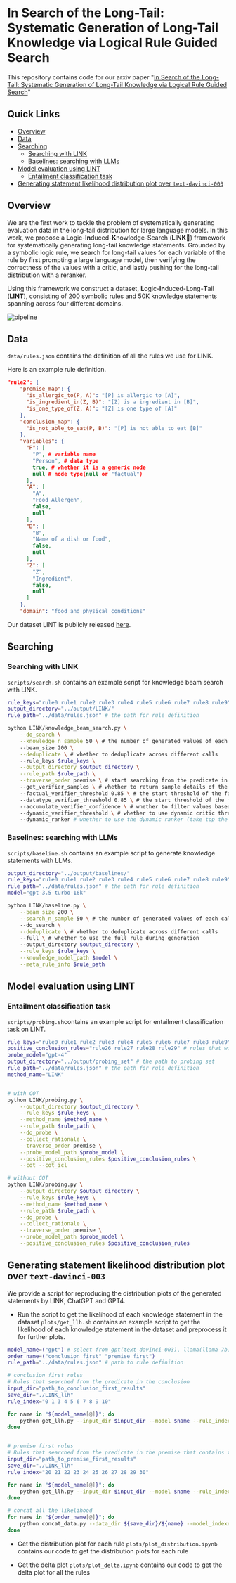 # In Search of the Long-Tail: Systematic Generation of Long-Tail Knowledge via Logical Rule Guided Search

This repository contains code for our arxiv paper "[In Search of the Long-Tail: Systematic Generation of Long-Tail Knowledge via Logical Rule Guided Search](https://arxiv.org/abs/2311.07237)"

## Quick Links
- [Overview](#overview)
- [Data](#data)
- [Searching](#searching)
  - [Searching with LINK](#searching-with-link)
  - [Baselines: searching with LLMs](#basleines-searching-with-llms)
- [Model evaluation using LINT](#model-evaluation-using-lint)
  - [Entailment classification task](#entailment-classification-task)
- [Generating statement likelihood distribution plot over `text-davinci-003`](#generating-statement-likelihood-distribution-plot-over-text-davinci-003)

## Overview
We are the first work to tackle the problem of systematically generating evaluation data in the long-tail distribution for large language models. In this work, we propose a **L**ogic-**In**duced-**K**nowledge-Search (**LINK**🔗) framework for systematically generating long-tail knowledge statements. Grounded by a symbolic logic rule, we search for long-tail values for each variable of the rule by first prompting a large language model, then verifying the correctness of the values with a critic, and lastly pushing for the long-tail distribution with a reranker. 

Using this framework we construct a dataset, **L**ogic-**In**duced-Long-**T**ail (**LINT**), consisting of 200 symbolic rules and 50K knowledge statements spanning across four different domains.

![pipeline](figs/pipeline.png)

## Data
`data/rules.json` contains the definition of all the rules we use for LINK.

Here is an example rule definition.

```json
"rule2": {
    "premise_map": {
      "is_allergic_to(P, A)": "[P] is allergic to [A]",
      "is_ingredient_in(Z, B)": "[Z] is a ingredient in [B]",
      "is_one_type_of(Z, A)": "[Z] is one type of [A]"
    },
    "conclusion_map": {
      "is_not_able_to_eat(P, B)": "[P] is not able to eat [B]"
    },
    "variables": {
      "P": [
        "P", # variable name
        "Person", # data type
        true, # whether it is a generic node
        null # node type(null or "factual")
      ],
      "A": [
        "A",
        "Food Allergen",
        false,
        null
      ],
      "B": [
        "B",
        "Name of a dish or food",
        false,
        null
      ],
      "Z": [
        "Z",
        "Ingredient",
        false,
        null
      ]
    },
    "domain": "food and physical conditions"
```

Our dataset LINT is publicly released [here](https://zenodo.org/records/10117911).

## Searching

### Searching with LINK
`scripts/search.sh` contains an example script for knowledge beam search with LINK.

```bash
rule_keys="rule0 rule1 rule2 rule3 rule4 rule5 rule6 rule7 rule8 rule9"
output_directory="../output/LINK/"
rule_path="../data/rules.json" # the path for rule definition

python LINK/knowledge_beam_search.py \
    --do_search \
    --knowledge_n_sample 50 \ # the number of generated values of each call 
    --beam_size 200 \
    --deduplicate \ # whether to deduplicate across different calls
    --rule_keys $rule_keys \
    --output_directory $output_directory \
    --rule_path $rule_path \
    --traverse_order premise \ # start searching from the predicate in the premise that contains the generic node; it will be automatically changed to starting from conclusion if there is a factual node in the rule
    --get_verifier_samples \ # whether to return sample details of the critic model
    --factual_verifier_threshold 0.85 \ # the start threshold of the factual critic model
    --datatype_verifier_threshold 0.85 \ # the start threshold of the factual critic model
    --accumulate_verifier_confidence \ # whether to filter values based on the accumulated confidence of all values in the beam
    --dynamic_verifier_threshold \ # whether to use dynamic critic threshold
    --dynamic_ranker # whether to use the dynamic ranker (take top the 75% values)

```

### Baselines: searching with LLMs
`scripts/baseline.sh` contains an example script to generate knowledge statements with LLMs.

```bash
output_directory="../output/baselines/"
rule_keys="rule0 rule1 rule2 rule3 rule4 rule5 rule6 rule7 rule8 rule9"
rule_path="../data/rules.json" # the path for rule definition
model="gpt-3.5-turbo-16k"

python LINK/baseline.py \
    --beam_size 200 \
    --search_n_sample 50 \ # the number of generated values of each call 
    --do_search \
    --deduplicate \ # whether to deduplicate across different calls
    --full \ # whether to use the full rule during generation
    --output_directory $output_directory \
    --rule_keys $rule_keys \
    --knowledge_model_path $model \
    --meta_rule_info $rule_path
```

## Model evaluation using LINT

### Entailment classification task
`scripts/probing.sh`contains an example script for entailment classification task on LINT.

```bash
rule_keys="rule0 rule1 rule2 rule3 rule4 rule5 rule6 rule7 rule8 rule9"
positive_conclusion_rules="rule26 rule27 rule28 rule29" # rules that with a positive conclusion, e.g. Person X can do something
probe_model="gpt-4"
output_directory="../output/probing_set" # the path to probing set
rule_path="../data/rules.json" # the path for rule definition
method_name="LINK"


# with COT
python LINK/probing.py \
    --output_directory $output_directory \
    --rule_keys $rule_keys \
    --method_name $method_name \
    --rule_path $rule_path \
    --do_probe \
    --collect_rationale \
    --traverse_order premise \
    --probe_model_path $probe_model \
    --positive_conclusion_rules $positive_conclusion_rules \
    --cot --cot_icl

# without COT
python LINK/probing.py \
    --output_directory $output_directory \
    --rule_keys $rule_keys \
    --method_name $method_name \
    --rule_path $rule_path \
    --do_probe \
    --collect_rationale \
    --traverse_order premise \
    --probe_model_path $probe_model \
    --positive_conclusion_rules $positive_conclusion_rules
```

## Generating statement likelihood distribution plot over `text-davinci-003`

We provide a script for reproducing the distribution plots of the generated statements by LINK, ChatGPT and GPT4.


* Run the script to get the likelihood of each knowledge statement in the dataset
`plots/get_llh.sh` contains an example script to get the likelihood of each knowledge statement in the dataset and preprocess it for further plots.
```bash
model_name=("gpt") # select from gpt(text-davinci-003), llama(llama-7b), ft(fasttext)
order_name=("conclusion_first" "premise_first")
rule_path="../data/rules.json" # path to rule definition

# conclusion first rules
# Rules that searched from the predicate in the conclusion
input_dir="path_to_conclusion_first_results"
save_dir="./LINK_llh"
rule_index="0 1 3 4 5 6 7 8 9 10"

for name in "${model_name[@]}"; do
	python get_llh.py --input_dir $input_dir --model $name --rule_indexes $rule_index --output_dir $save_dir --meta_rule_info $rule_path
done


# premise first rules
# Rules that searched from the predicate in the premise that contains the generic node
input_dir="path_to_premise_first_results"
save_dir="./LINK_llh"
rule_index="20 21 22 23 24 25 26 27 28 29 30"

for name in "${model_name[@]}"; do
	python get_llh.py --input_dir $input_dir --model $name --rule_indexes $rule_index --output_dir $save_dir --meta_rule_info $rule_path
done

# concat all the likelihood
for name in "${order_name[@]}"; do
	python concat_data.py --data_dir ${save_dir}/${name} --model_indexes gpt --primary_rank_model gpt
done

```
* Get the distribution plot for each rule
`plots/plot_distribution.ipynb` contains our code to get the distribution plots for each rule

* Get the delta plot
`plots/plot_delta.ipynb` contains our code to get the delta plot for all the rules
